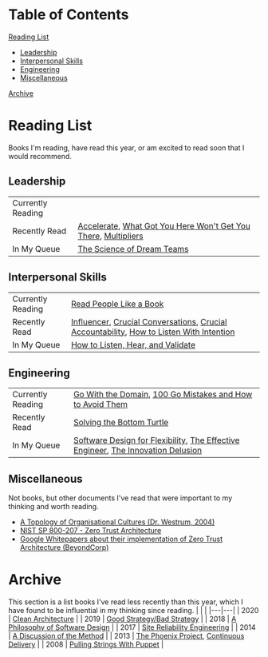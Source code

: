 # Table of Contents
[Reading List](#reading-list)
- [Leadership](#leadership)
- [Interpersonal Skills](#interpersonal-skills)
- [Engineering](#engineering)
- [Miscellaneous](#miscellaneous)

[Archive](#archive)


# Reading List
Books I'm reading, have read this year, or am excited to read soon that I would recommend.

## Leadership
| | |
|---|---------|
| Currently Reading |  |
| Recently Read | [Accelerate](https://www.amazon.com/Accelerate-Software-Performing-Technology-Organizations/dp/1942788339), [What Got You Here Won't Get You There](https://www.amazon.com/What-Got-Here-Wont-There/dp/B00F6HD838), [Multipliers](https://www.amazon.com/Multipliers-Revised-Updated-Leaders-Everyone/dp/0062699172) |
| In My Queue | [The Science of Dream Teams](https://www.amazon.com/Science-Dream-Teams-Optimization-Productivity/dp/1260473740) |

## Interpersonal Skills
| | |
|---|---------|
| Currently Reading | [Read People Like a Book](https://www.amazon.com/Read-People-Like-Book-Charismatic/dp/B08QBB3MTG) |
| Recently Read | [Influencer](https://www.amazon.com/Influencer-Science-Leading-Change-Second/dp/0071808868), [Crucial Conversations](https://www.amazon.com/Crucial-Conversations-Talking-Stakes-Second/dp/0071771328), [Crucial Accountability](https://www.amazon.com/Crucial-Accountability-Resolving-Expectations-Commitments/dp/0071829318), [How to Listen With Intention](https://www.amazon.com/How-Listen-Intention-Communication-Relationships/dp/B08B7LNDQ8) |
| In My Queue | [How to Listen, Hear, and Validate](https://www.amazon.com/gp/product/B08WK8L2FD) |

## Engineering
| | |
|---|---------|
| Currently Reading | [Go With the Domain](https://threedots.tech/go-with-the-domain/), [100 Go Mistakes and How to Avoid Them](https://www.manning.com/books/100-go-mistakes-how-to-avoid-them) |
| Recently Read | [Solving the Bottom Turtle](https://thebottomturtle.io/Solving-the-bottom-turtle-SPIFFE-SPIRE-Book.pdf) |
| In My Queue | [Software Design for Flexibility](https://www.amazon.com/Software-Design-Flexibility-Programming-Yourself/dp/0262045494), [The Effective Engineer](https://www.amazon.com/Effective-Engineer-Engineering-Disproportionate-Meaningful/dp/0996128107), [The Innovation Delusion](https://www.amazon.com/Innovation-Delusion-Obsession-Disrupted-Matters/dp/0525575685) |

## Miscellaneous
Not books, but other documents I've read that were important to my thinking and worth reading.
- [A Topology of Organisational Cultures (Dr. Westrum, 2004)](https://qualitysafety.bmj.com/content/13/suppl_2/ii22)
- [NIST SP 800-207 - Zero Trust Architecture](https://doi.org/10.6028/NIST.SP.800-207)
- [Google Whitepapers about their implementation of Zero Trust Architecture (BeyondCorp)](https://www.beyondcorp.com)

# Archive
This section is a list books I've read less recently than this year, which I have found to be influential in my thinking since reading.
|   |   |
|---|---|
| 2020 | [Clean Architecture](https://www.amazon.com/Clean-Architecture-Craftsmans-Software-Structure/dp/0134494164) |
| 2019 | [Good Strategy/Bad Strategy](https://www.amazon.com/Good-Strategy-Bad-difference-matters/dp/1781256179) |
| 2018 | [A Philosophy of Software Design](https://www.amazon.com/Philosophy-Software-Design-2nd/dp/173210221X) |
| 2017 | [Site Reliability Engineering](https://www.amazon.com/Site-Reliability-Engineering-Production-Systems/dp/149192912X) |
| 2014 | [A Discussion of the Method](https://www.amazon.com/Discussion-Method-Conducting-Engineering-Technology/dp/0195155998) |
| 2013 | [The Phoenix Project](https://www.amazon.com/Phoenix-Project-DevOps-Helping-Business/dp/1942788290), [Continuous Delivery](https://www.amazon.com/Continuous-Delivery-Deployment-Automation-Addison-Wesley/dp/0321601912) |
| 2008 | [Pulling Strings With Puppet](https://www.amazon.com/Pulling-Strings-Puppet-Configuration-Management/dp/1590599780) |
